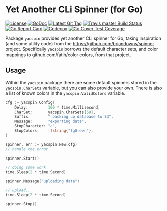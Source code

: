 # Yet Another CLi Spinner (for Go)
[![License](https://img.shields.io/github/license/theckman/yacspin.svg)](https://github.com/theckman/yacspin/blob/master/LICENSE)
[![GoDoc](https://img.shields.io/badge/godoc-reference-blue.svg?style=flat)](https://godoc.org/github.com/theckman/yacspin)
[![Latest Git Tag](https://img.shields.io/github/tag/theckman/yacspin.svg)](https://github.com/theckman/yacspin/releases)
[![Travis master Build Status](https://img.shields.io/travis/theckman/yacspin/master.svg?label=TravisCI)](https://travis-ci.org/theckman/yacspin/branches)
[![Go Report Card](https://goreportcard.com/badge/github.com/theckman/yacspin)](https://goreportcard.com/report/github.com/theckman/yacspin)
[![Codecov](https://img.shields.io/codecov/c/github/theckman/yacspin)](https://codecov.io/gh/theckman/yacspin)
[![Go Cover Test Coverage](https://gocover.io/_badge/github.com/theckman/yacspin?v0)](https://gocover.io/github.com/theckman/yacspin)

Package `yacspin` provides yet another CLi spinner for Go, taking inspiration
(and some utility code) from the https://github.com/briandowns/spinner project.
Specifically `yacspin` borrows the default character sets, and color mappings to
github.com/fatih/color colors, from that project.

## Usage

Within the `yacspin` package there are some default spinners stored in the
`yacspin.CharSets` variable, but you can also provide your own. There is also a
list of known colors in the `yacspin.ValidColors` variable.

```Go
cfg := yacspin.Config{
	Delay:         100 * time.Millisecond,
	CharSet:       yacspin.CharSets[59],
	Suffix:        " backing up database to S3",
	Message:       "exporting data",
	StopCharacter: "✓",
	StopColors:    []string{"fgGreen"},
}

spinner, err := yacspin.New(cfg)
// handle the error

spinner.Start()

// doing some work
time.Sleep(2 * time.Second)

spinner.Message("uploading data")

// upload...
time.Sleep(2 * time.Second)

spinner.Stop()
```
